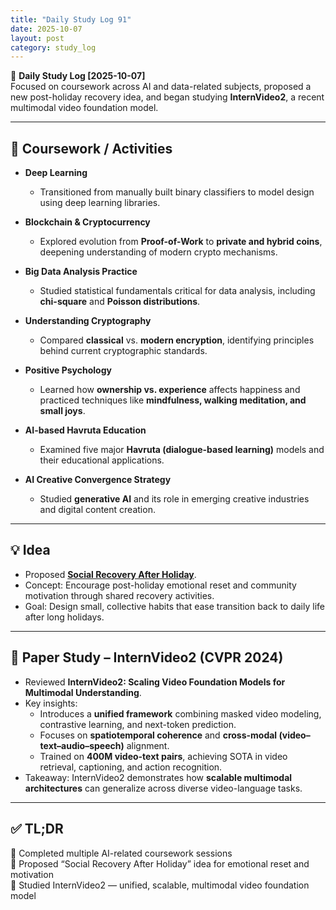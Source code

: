```yaml
---
title: "Daily Study Log 91"
date: 2025-10-07
layout: post
category: study_log
---
```


🧠 **Daily Study Log [2025-10-07]**  
Focused on coursework across AI and data-related subjects, proposed a new post-holiday recovery idea, and began studying **InternVideo2**, a recent multimodal video foundation model.

---

## 📄 Coursework / Activities  
- **Deep Learning**  
  - Transitioned from manually built binary classifiers to model design using deep learning libraries.  

- **Blockchain & Cryptocurrency**  
  - Explored evolution from **Proof-of-Work** to **private and hybrid coins**, deepening understanding of modern crypto mechanisms.  

- **Big Data Analysis Practice**  
  - Studied statistical fundamentals critical for data analysis, including **chi-square** and **Poisson distributions**.  

- **Understanding Cryptography**  
  - Compared **classical** vs. **modern encryption**, identifying principles behind current cryptographic standards.  

- **Positive Psychology**  
  - Learned how **ownership vs. experience** affects happiness and practiced techniques like **mindfulness, walking meditation, and small joys**.  

- **AI-based Havruta Education**  
  - Examined five major **Havruta (dialogue-based learning)** models and their educational applications.  

- **AI Creative Convergence Strategy**  
  - Studied **generative AI** and its role in emerging creative industries and digital content creation.  

---

## 💡 Idea  
- Proposed **[Social Recovery After Holiday](https://github.com/hojjang98/ideas/blob/main/society/social_recovery_after_holiday.md)**.  
- Concept: Encourage post-holiday emotional reset and community motivation through shared recovery activities.  
- Goal: Design small, collective habits that ease transition back to daily life after long holidays.  

---

## 📖 Paper Study – InternVideo2 (CVPR 2024)  
- Reviewed **InternVideo2: Scaling Video Foundation Models for Multimodal Understanding**.  
- Key insights:  
  - Introduces a **unified framework** combining masked video modeling, contrastive learning, and next-token prediction.  
  - Focuses on **spatiotemporal coherence** and **cross-modal (video–text–audio–speech)** alignment.  
  - Trained on **400M video-text pairs**, achieving SOTA in video retrieval, captioning, and action recognition.  
- Takeaway: InternVideo2 demonstrates how **scalable multimodal architectures** can generalize across diverse video-language tasks.

---

## ✅ TL;DR  
📍 Completed multiple AI-related coursework sessions  
📍 Proposed “Social Recovery After Holiday” idea for emotional reset and motivation  
📍 Studied InternVideo2 — unified, scalable, multimodal video foundation model
